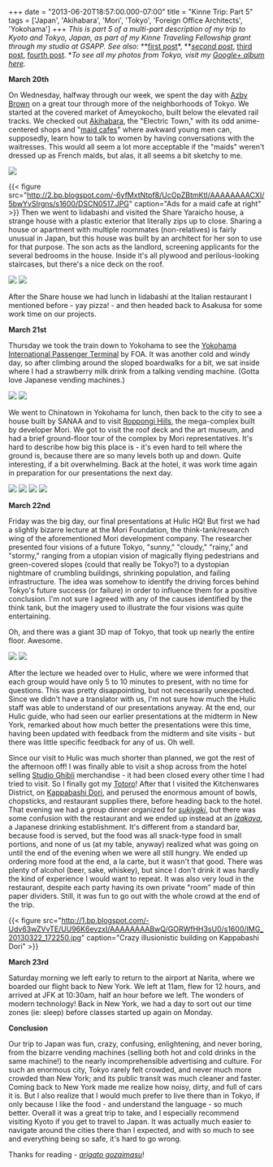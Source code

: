 +++
date = "2013-06-20T18:57:00.000-07:00"
title = "Kinne Trip: Part 5"
tags = ['Japan', 'Akihabara', 'Mori', 'Tokyo', 'Foreign Office Architects', 'Yokohama']
+++
*This is part 5 of a multi-part description of my trip to Kyoto and  Tokyo, Japan, as part of my Kinne Traveling Fellowship grant through my  studio at GSAPP.  See also:* **[first post](http://notbuiltinaday.blogspot.com/2013/03/kinne-trip-japan.html)*, ***[second post](http://notbuiltinaday.blogspot.com/2013/03/kinne-trip-part-2.html)*, [third post](http://notbuiltinaday.blogspot.com/2013/06/kinne-trip-part-3.html), [fourth post](http://notbuiltinaday.blogspot.com/2013/06/kinne-trip-part-4.html).  **To see all my photos from Tokyo, visit my [Google+ album here](https://plus.google.com/photos/100923770373915082594/albums/5859035906123059745?authkey=CJLA38HsjZ361QE).*

**March 20th**

 

On Wednesday, halfway through our week, we spent the day with [Azby Brown](http://designobserver.com/author/azby-brown/2698/) on a great tour through more of the neighborhoods of Tokyo.  We started at the covered market of Ameyokocho, built below the elevated rail tracks.  We checked out [Akihabara](http://en.wikipedia.org/wiki/Akihabara), the "Electric Town," with its odd anime-centered shops and "[maid cafes](http://en.wikipedia.org/wiki/Maid_cafe)" where awkward young men can, supposedly, learn how to talk to women by having conversations with the waitresses.  This would all seem a lot more acceptable if the "maids" weren't dressed up as French maids, but alas, it all seems a bit sketchy to me.

<img src="http://3.bp.blogspot.com/-CJtI_JEShN0/UcOpVES0kcI/AAAAAAAACWw/vaQbOBtr2pg/s1600/DSCN0506.JPG"/>

{{< figure src="http://2.bp.blogspot.com/-6yfMxtNtpf8/UcOpZBtmKtI/AAAAAAAACXI/5bwYvSIrgns/s1600/DSCN0517.JPG" caption="Ads for a maid cafe at right" >}}
Then we went to Iidabashi and visited the Share Yaraicho house, a strange house with a plastic exterior that literally zips up to close.  Sharing a house or apartment with multiple roommates (non-relatives) is fairly unusual in Japan, but this house was built by an architect for her son to use for that purpose.  The son acts as the landlord, screening applicants for the several bedrooms in the house.  Inside it's all plywood and perilous-looking staircases, but there's a nice deck on the roof.

<img src="http://2.bp.blogspot.com/-DbDN8zZJXbw/UcOpejU-IWI/AAAAAAAACXY/aSsbiQRWBjQ/s1600/DSCN0522.JPG"/>

<img src="http://2.bp.blogspot.com/-ltyKps1y_Cs/UcOpeSxVk6I/AAAAAAAACXU/-v1WtiaW3aQ/s1600/DSCN0525.JPG"/>

After the Share house we had lunch in Iidabashi at the Italian restaurant I mentioned before - yay pizza! - and then headed back to Asakusa for some work time on our projects.

**March 21st**

Thursday we took the train down to Yokohama to see the [Yokohama International Passenger Terminal](http://en.wikipedia.org/wiki/Yokohama_Passenger_Terminal) by FOA.  It was another cold and windy day, so after climbing around the sloped boardwalks for a bit, we sat inside where I had a strawberry milk drink from a talking vending machine.  (Gotta love Japanese vending machines.)

<img src="http://4.bp.blogspot.com/-EvRd7Me2mxc/UcOpfBrE3sI/AAAAAAAACXk/y2u13lBLc8Y/s1600/DSCN0537.JPG"/>

<img src="http://3.bp.blogspot.com/-Dp2wbUhsrL4/UcOpf8-0RJI/AAAAAAAACXw/ZyzETjpW_-M/s1600/DSCN0543.JPG"/>

We went to Chinatown in Yokohama for lunch, then back to the city to see a house built by SANAA and to visit [Roppongi Hills](http://en.wikipedia.org/wiki/Roppongi_Hills), the mega-complex built by developer Mori.  We got to visit the roof deck and the art museum, and had a brief ground-floor tour of the complex by Mori representatives.  It's hard to describe how big this place is - it's even hard to tell where the ground is, because there are so many levels both up and down.  Quite interesting, if a bit overwhelming.  Back at the hotel, it was work time again in preparation for our presentations the next day.

<img src="http://3.bp.blogspot.com/-0eYghvVJoKM/UU97SqLUY2I/AAAAAAAAB0U/ZksoGSyeyn4/s1600/IMG_20130321_162841.jpg"/>

<img src="http://3.bp.blogspot.com/-4ibQh2k6yEI/UU97beQo5LI/AAAAAAAAB0o/hYUfztic0T4/s1600/IMG_20130321_160455.jpg"/>

<img src="http://4.bp.blogspot.com/-JyUMxLnX0JU/UU96v9QdPKI/AAAAAAAABy8/erVx-vZuvVo/s1600/IMG_20130321_170821.jpg"/>

<img src="http://2.bp.blogspot.com/-km4Lw0G9o0I/UU96qtfQETI/AAAAAAAAByk/XqPgtNoKPsE/s1600/IMG_20130321_171738.jpg"/>

**March 22nd**

Friday was the big day, our final presentations at Hulic HQ!  But first we had a slightly bizarre lecture at the Mori Foundation, the think-tank/research wing of the aforementioned Mori development company.  The researcher presented four visions of a future Tokyo, "sunny," "cloudy," "rainy," and "stormy," ranging from a utopian vision of magically flying pedestrians and green-covered slopes (could that really be Tokyo?) to a dystopian nightmare of crumbling buildings, shrinking population, and failing infrastructure.  The idea was somehow to identify the driving forces behind Tokyo's future success (or failure) in order to influence them for a positive conclusion.  I'm not sure I agreed with any of the causes identified by the think tank, but the imagery used to illustrate the four visions was quite entertaining.

Oh, and there was a giant 3D map of Tokyo, that took up nearly the entire floor.  Awesome.

<img src="http://2.bp.blogspot.com/-UQkGPsVctng/UU96lVBMX0I/AAAAAAAAByI/lpYuJRm8bvg/s1600/IMG_20130322_100002.jpg"/>

<img src="http://2.bp.blogspot.com/-C4SRhUOTYug/UU96dXr1KRI/AAAAAAAABxY/gWhbrT84UKg/s1600/IMG_20130322_100219.jpg"/>

After the lecture we headed over to Hulic, where we were informed that each group would have only 5 to 10 minutes to present, with no time for questions.  This was pretty disappointing, but not necessarily unexpected.  Since we didn't have a translator with us, I'm not sure how much the Hulic staff was able to understand of our presentations anyway.  At the end, our Hulic guide, who had seen our earlier presentations at the midterm in New York, remarked about how much better the presentations were this time, having been updated with feedback from the midterm and site visits - but there was little specific feedback for any of us.  Oh well.

Since our visit to Hulic was much shorter than planned, we got the rest of the afternoon off!  I was finally able to visit a shop across from the hotel selling [Studio Ghibli](http://en.wikipedia.org/wiki/Studio_ghibli) merchandise - it had been closed every other time I had tried to visit.  So I finally got my [Totoro](http://en.wikipedia.org/wiki/My_Neighbor_Totoro)!  After that I visited the Kitchenwares District, on [Kappabashi Dori](http://en.wikipedia.org/wiki/Kappabashi-dori), and perused the enormous amount of bowls, chopsticks, and restaurant supplies there, before heading back to the hotel.  That evening we had a group dinner organized for <a href="http://en.wikipedia.org/wiki/Sukiyaki">*sukiyaki*</a>, but there was some confusion with the restaurant and we ended up instead at an <a href="http://en.wikipedia.org/wiki/Drinking_establishment#Izakaya">*izakaya*</a>, a Japanese drinking establishment.  It's different from a standard bar, because food is served, but the food was all snack-type food in small portions, and none of us (at my table, anyway) realized what was going on until the end of the evening when we were all still hungry.  We ended up ordering more food at the end, a la carte, but it wasn't that good.  There was plenty of alcohol (beer, sake, whiskey), but since I don't drink it was hardly the kind of experience I would want to repeat.  It was also very loud in the restaurant, despite each party having its own private "room" made of thin paper dividers.  Still, it was fun to go out with the whole crowd at the end of the trip.

{{< figure src="http://1.bp.blogspot.com/-Udv63wZVvTE/UU96K6evzxI/AAAAAAAABwQ/GORWfHH3sU0/s1600/IMG_20130322_172250.jpg" caption="Crazy illusionistic building on Kappabashi Dori" >}}

**March 23rd**

Saturday morning we left early to return to the airport at Narita, where we boarded our flight back to New York.  We left at 11am, flew for 12 hours, and arrived at JFK at 10:30am, half an hour before we left.  The wonders of modern technology!  Back in New York, we had a day to sort out our time zones (ie: sleep) before classes started up again on Monday.

**Conclusion**

Our trip to Japan was fun, crazy, confusing, enlightening, and never boring, from the bizarre vending machines (selling both hot and cold drinks in the same machine!) to the nearly incomprehensible advertising and culture.  For such an enormous city, Tokyo rarely felt crowded, and never much more crowded than New York; and its public transit was much cleaner and faster.  Coming back to New York made me realize how noisy, dirty, and full of cars it is.  But I also realize that I would much prefer to live there than in Tokyo, if only because I like the food - and understand the language - so much better.  Overall it was a great trip to take, and I especially recommend visiting Kyoto if you get to travel to Japan.  It was actually much easier to navigate around the cities there than I expected, and with so much to see and everything being so safe, it's hard to go wrong.

Thanks for reading - *[arigato gozaimasu](http://en.wikipedia.org/wiki/Honorific_speech_in_Japanese)*!
